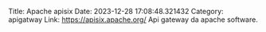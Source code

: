 Title: Apache apisix
Date: 2023-12-28 17:08:48.321432
Category: apigatway
Link: https://apisix.apache.org/
Api gateway da apache software.
